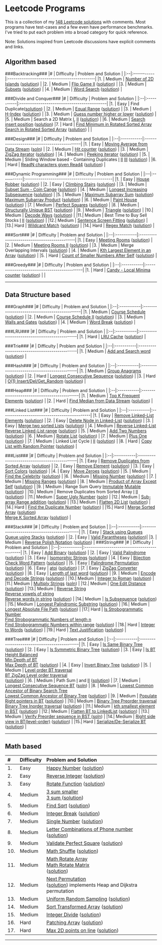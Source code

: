 Leetcode Programs
===================
This is a collection of my [148 Leetcode solutions](./) with comments. Most programs have test-cases and a few even have performance benchmarks. I've tried to put each problem into a broad category for quick reference.

Note: Solutions inspired from Leetcode discussions have explicit comments and links.

Algorithm based
--------------------------------------------
###Backtracking###
|#  | Difficulty | Problem and Solution                         |
|:--|:-----------|:---------------------------------------------|
|1. | Medium     | [Number of 2D Islands](https://leetcode.com/problems/number-of-islands/) ([solution](./algo_backtrack_2D_number_of_islands.cc))                                                                                |
|2. | Medium     | [Flip Game II](https://leetcode.com/problems/flip-game-ii/) ([solution](./algo_backtrack_flipgame2.cc))            |
|3. | Medium     | [Subsets](https://leetcode.com/problems/subsets/) ([solution](./algo_backtrack_subsets.cc))                        |
|4. | Medium     | [Word Search](https://leetcode.com/problems/word-search/) ([solution](./algo_backtrack_word_search.cc))            |

###Divide and Conquer###
|#  | Difficulty | Problem and Solution                         |
|:--|:-----------|:---------------------------------------------|
|1. | Easy       | Find Duplicate([solution](./algo_dc_elem_appear_once_in_sorted_arr.cc))                                            |
|2. | Medium     | [Equal Range](https://leetcode.com/problems/search-for-a-range/) ([solution](./algo_dc_equal_range.cc))            |
|3. | Medium     | [H-Index](https://leetcode.com/problems/h-index/) ([solution](./algo_dc_h_index.cc))           |
|3. | Medium     | [Guess number higher or lower](https://leetcode.com/problems/guess-number-higher-or-lower/) ([solution](./algo_dc_guess_number.cc))       |
|5. | Medium     | Search a 2D Matrix [I](https://leetcode.com/problems/search-a-2d-matrix/),  [II](https://leetcode.com/problems/search-a-2d-matrix-ii/) ([solution](./algo_dc_search_2D_matrix_i_ii.cc))                           |
|6. | Medium     | [Search insert position](https://leetcode.com/problems/search-insert-position/) ([solution](./algo_dc_search_insert_position.cc))                                      |7. | Hard       | [Find Minimum in Rotated Sorted Array](https://leetcode.com/problems/find-minimum-in-rotated-sorted-array/) <br> [Search in Rotated Sorted Array](https://leetcode.com/problems/search-in-rotated-sorted-array/) ([solution](./algo_dc_rotated_array_search.cc))  |                         |

###Design###
|#  | Difficulty | Problem and Solution                         |
|:--|:-----------|:---------------------------------------------|
|1. | Easy       | [Moving Average from Data Stream](https://leetcode.com/problems/moving-average-from-data-stream/) ([soln](./algo_design_moving_average.cc))   |
|2. | Medium     | [Hit counter](https://leetcode.com/problems/design-hit-counter/) ([solution](./algo_design_hit_counter.cc))                                   |
|3. | Medium     | [ZigZag iterator](https://leetcode.com/problems/zigzag-iterator/) ([solution](./algo_design_zigzag_iterator.cc))                              |
|4. | Medium     | [Peeking iterator](https://leetcode.com/problems/peeking-iterator/) ([solution](./algo_design_peeking_iterator.cc))                           |
|5. | Medium     | Sliding Window based - Containing Duplicates [I](https://leetcode.com/problems/contains-duplicate/) [II](https://leetcode.com/problems/contains-duplicate-ii/) [III](https://leetcode.com/problems/contains-duplicate-iii/) ([solution](./algo_design_contains_duplicates.cc))                     |
|6. | Hard       | [ReadN characters given Read4](https://leetcode.com/problems/read-n-characters-given-read4-ii-call-multiple-times/) ([solution](./algo_design_readn_chars.cc))    |

###Dynamic Programming###
|#  | Difficulty | Problem and Solution                         |
|:--|:-----------|:---------------------------------------------|
|1. | Easy       | [House Robber](https://leetcode.com/problems/house-robber/) ([solution](./algo_dp_easy_house_robber.cc))           |
|2. | Easy       | [Climbing Stairs](https://leetcode.com/problems/climbing-stairs/) ([solution](./algo_dp_number_of_1_2_steps.cc))   |
|3. | Medium     | [Subset Sum - Coin Cange](https://leetcode.com/problems/coin-change/) ([solution](./algo_dp_subset_sum.cc))       |
|4. | Medium     | [Longest Increasing Subsequence](https://leetcode.com/problems/longest-increasing-subsequence/) ([solution](./algo_dp_longest_increasing_subsequence.cc))    |
|5. | Medium     | [Maximum Subarray Sum](https://leetcode.com/problems/maximum-subarray/) ([solution](./algo_dp_maximum_sum_product_subarray.cc)) <br> [Maximum Subarray Product](https://leetcode.com/problems/maximum-product-subarray/) ([solution](./algo_dp_maximum_sum_product_subarray.cc))                                                   |
|6. | Medium     | [Paint House](https://leetcode.com/problems/paint-house/) ([solution](./algo_dp_medium_paint_house.cc))            |
|7. | Medium     | [Perfect Squares](https://leetcode.com/problems/perfect-squares/) ([solution](./algo_dp_perfect_squares.cc))       |
|8. | Medium     | [Structurally Unique BST](https://leetcode.com/problems/unique-binary-search-trees/) ([solution](./algo_dp_unique_binary_search_trees.cc))         |
|9. | Medium     | [Triangle](https://leetcode.com/problems/triangle/) ([solution](./algo_dp_triangle.cc))                            |
|10.| Medium     | [Decode Ways](https://leetcode.com/problems/decode-ways/) ([solution](./algo_dp_decode_ways.cc))                   |
|11.| Medium     | Best Time to Buy Sell Stocks [I](https://leetcode.com/problems/best-time-to-buy-and-sell-stock/) [II](https://leetcode.com/problems/best-time-to-buy-and-sell-stock-ii/)  ([solution](./algo_dp_buy_sell_stocks.cc))   |
|12.| Medium     | [Sentence Screen Fitting](https://leetcode.com/problems/sentence-screen-fitting/) ([solution](./algo_dp_sentence_screen_fitting.cc ))   |
|13.| Hard       | [Wildcard Match](https://leetcode.com/problems/wildcard-matching/) ([solution](./algo_dp_wildcard_match.cc))       |
|14.| Hard       | [Regex Match](https://leetcode.com/problems/regular-expression-matching/) ([solution](./algo_dp_regex_match.cc))   |

###Sort###
|#  | Difficulty | Problem and Solution                         |
|:--|:-----------|:---------------------------------------------|
|1. | Easy       | [Meeting Rooms](https://leetcode.com/problems/meeting-rooms/) ([solution](./algo_sort_meeting_rooms.cc))           |
|2. | Medium     | [Meeting Rooms II](https://leetcode.com/problems/meeting-rooms-ii/) ([solution](./algo_sort_meeting_rooms_ii.cc))  |
|3. | Medium     | Merge Overlapping Intervals ([solution](./algo_sort_merge_overlapping_intervals.cc))                               |
|4. | Medium     | [Kth Largest Element in an Array](https://leetcode.com/problems/kth-largest-element-in-an-array/) ([solution](./algo_sort_quick_select.cc))                            |
|5. | Hard       | [Count of Smaller Numbers After Self](https://leetcode.com/problems/count-of-smaller-numbers-after-self/) ([solution](./algo_sort_num_smaller_elements_in_right.cc))   |

###Greedy###
|#  | Difficulty | Problem and Solution                         |
|:--|:-----------|:---------------------------------------------|
|1. | Hard       | [Candy - Local Minima counter](https://leetcode.com/problems/candy/) ([solution](./algo_greedy_local_minimum_candy.cc)) | |

----------------------------------------------------------------------------------------
Data Structure based
--------------------------------------------
###Graph###
|#  | Difficulty | Problem and Solution                          |
|:--|:-----------|:----------------------------------------------|
|1. | Medium     | [Course Schedule](https://leetcode.com/problems/course-schedule/) ([solution](./ds_graph_loop_course_schedule.cc)) |
|2. | Medium     | [Course Schedule II](https://leetcode.com/problems/course-schedule-ii/) ([solution](./ds_graph_loop_course_schedule_ii.cc))                                                                                   |
|3. | Medium     | [Walls and Gates](https://leetcode.com/problems/walls-and-gates/) ([solution](./ds_graph_2D_walls_and_gates.cc))   |
|4. | Medium     | [Word Break](https://leetcode.com/problems/word-break/) ([solution](./ds_graph_word_break.cc))   |


###LRU###
|#  | Difficulty | Problem and Solution                          |
|:--|:-----------|:----------------------------------------------|
|1. | Hard       | [LRU Cache](https://leetcode.com/problems/lru-cache/) ([solution](./ds_lru_cache.cc))        |

###Trie###
|#  | Difficulty | Problem and Solution                          |
|:--|:-----------|:----------------------------------------------|
|1. | Medium     | [Add and Search word](https://leetcode.com/problems/add-and-search-word-data-structure-design/) ([solution](./ds_trie_add_search_word.cc))        |


###Hash###
|#  | Difficulty | Problem and Solution                          |
|:--|:-----------|:---------------------------------------------|
|1. | Medium     | [Group Anagrams](https://leetcode.com/problems/anagrams/) ([solution](./ds_hash_group_anagrams.cc ))                                   |
|2. | Hard       | [Longest Consecutive Sequence](https://leetcode.com/problems/longest-consecutive-sequence/) ([solution](./ds_hash_longest_consecutive_seq.cc))  |
|3. | Hard       | [O(1) Insert/Del/Get_Random](https://leetcode.com/problems/insert-delete-getrandom-o1/) ([solution](./ds_hash_ins_del_get_random.cc))  |


###Heap###
|#  | Difficulty | Problem and Solution                         |
|:--|:-----------|:---------------------------------------------|
|1. | Medium     | [Top K Frequent Elements](https://leetcode.com/problems/top-k-frequent-elements/) ([solution](./ds_heap_top_k_frequent_elements.cc))      |
|2. | Hard       | [Find Median from Data Stream](https://leetcode.com/problems/find-median-from-data-stream/) ([solution](./ds_heap_find_median_in_stream.cc))                                                                                           |

###Linked List###
|#  | Difficulty | Problem and Solution                          |
|:--|:-----------|:----------------------------------------------|
|1. | Easy       |  [Remove Linked-List Elements](https://leetcode.com/problems/remove-linked-list-elements/) ([solution](./ds_linkedlist_delete_val.cc))   |
|2. | Easy       |  [Delete Node in Linked-List](https://leetcode.com/problems/delete-node-in-a-linked-list/) ([solution](./ds_linkedlist_delete_cur_node.cc))                                      |
|3. | Easy       |  [Merge two sorted Lists](https://leetcode.com/problems/merge-two-sorted-lists/) ([solution](./ds_linkedlist_merge_two_sorted_lists.cc)) |
|4. | Medium     | [Reverse Linked-List](https://leetcode.com/problems/reverse-linked-list/) <br> [Reverse Linked-List range](https://leetcode.com/problems/reverse-linked-list-ii/) ([solution](./ds_linkedlist_reverse.cc)) |
|5. | Medium     | [Add Two Numbers](https://leetcode.com/problems/add-two-numbers/) ([solution](./ds_linkedlist_add_two_nums.cc))    |
|6. | Medium     | [Rotate List](https://leetcode.com/problems/rotate-list/) ([solution](./ds_linkedlist_rotate_list.cc))             |
|7. | Medium     | [Plus One](https://leetcode.com/problems/plus-one-linked-list/) ([solution](./ds_linkedlist_plus_one.cc))          |
|7. | Medium     | Linked List Cycle [I](https://leetcode.com/problems/linked-list-cycle/) [II](https://leetcode.com/problems/linked-list-cycle-ii/) ([solution](./ds_linkedlist_cycle.cc))                  |
|8. | Hard       | [Copy List with Random Pointer](https://leetcode.com/problems/copy-list-with-random-pointer/) ([solution](./ds_linkedlist_copy_with_random_pointer.cc))                                                                             |

###List###
|#  | Difficulty | Problem and Solution                          |
|:--|:-----------|:----------------------------------------------|
|1. | Easy       | [Remove Duplicates from Sorted Array](https://leetcode.com/problems/remove-duplicates-from-sorted-array/) ([solution](./ds_list_easy_remove_duplicate_number.cc))                                        |
|2. | Easy       | [Remove Element](https://leetcode.com/problems/remove-element/) ([solution](./ds_list_remove_element.cc))               |
|3. | Easy       | [Sort Colors](https://leetcode.com/problems/sort-colors/) ([solution](./ds_list_sort_colors.cc ))                       |
|4. | Easy       | [Move Zeroes](https://leetcode.com/problems/move-zeroes/) ([solution](./ds_list_easy_stl_remove.cc))                    |
|5. | Medium     | [Find the Celebrity](https://leetcode.com/problems/find-the-celebrity/) ([solution](./ds_list_find_the_celebrity.cc))   |
|6. | Medium     | [Missing Number](https://leetcode.com/problems/missing-number/) ([solution](./ds_list_missing_number.cc))               |
|7. | Medium     | [Missing Ranges](https://leetcode.com/problems/missing-ranges/) ([solution](./ds_list_missing_ranges.cc))               |
|8. | Medium     | [Product of Array Except Self](https://leetcode.com/problems/product-of-array-except-self/) ([solution](./ds_list_product_of_array_except_self.cc)) |
|9. | Medium     | Range Sum Query [Immutable](https://leetcode.com/problems/range-sum-query-immutable/) [Mutable](https://leetcode.com/problems/range-sum-query-mutable/) ([solution](./ds_list_range_sum_query.cc))     |
|10.| Medium     | Remove Duplicates from Sorted Array [I](https://leetcode.com/problems/remove-duplicates-from-sorted-array/) [II](https://leetcode.com/problems/remove-duplicates-from-sorted-array-ii/) ([solution](./ds_list_remove_duplicates_sorted_i_ii.cc))                                      |
|11.| Medium     | [Super Ugly Number](https://leetcode.com/problems/super-ugly-number/)  ([soln](./ds_list_super_ugly_numbers.cc))        |
|12.| Medium     | [Sub-array Range addition](https://leetcode.com/problems/range-addition/) ([solution](./ds_list_range_addition.cc))     |
|13.| Medium     | [Flatten 2D List](https://leetcode.com/problems/flatten-2d-vector/) ([solution](./ds_list_flatten_2D_list.cc))          |
|14.| Hard       | [Find the Duplicate Number](https://leetcode.com/problems/find-the-duplicate-number/) ([solution](./ds_list_duplicate_number.cc))      |
|15.| Hard       | [Merge Sorted Array](https://leetcode.com/problems/merge-sorted-array/) ([solution](./ds_list_merge_sorted_arrays.cc)) <br> [Merge K Sorted Array](https://leetcode.com/problems/merge-k-sorted-lists/) ([solution](./ds_list_merge_k_sorted_lists.cc))      |


###Stack###
|#  | Difficulty | Problem and Solution                          |
|:--|:-----------|:---------------------------------------------|
|1. | Easy      | [Stack using Queues](https://leetcode.com/problems/implement-stack-using-queues/) <br> [Queue using Stacks](https://leetcode.com/problems/implement-queue-using-stacks/)  ([solution](./ds_stack_using_queue.cc))                   |
|2. | Easy       | [Valid Parantheses](https://leetcode.com/problems/valid-parentheses/) ([solution](./ds_stack_valid_parantheses.cc))|
|3. | Medium     | [Reverse Polish Notation](https://leetcode.com/problems/evaluate-reverse-polish-notation/)  ([solution](./ds_stack_math_reverse_polish_notation.cc))
|
###String###
|#  | Difficulty | Problem and Solution                          |
|:--|:-----------|:---------------------------------------------|
|1. | Easy       | [Add Binary](https://leetcode.com/problems/add-binary/)  ([solution](./ds_string_easy_add_binary.cc))                                                      |
|2. | Easy       | [Valid Palindrome](https://leetcode.com/problems/valid-palindrome/)  ([solution](./ds_string_easy_valid_palindrome.cc))                                    |
|3. | Easy       | [Isomorphic Strings](https://leetcode.com/problems/isomorphic-strings/)  ([solution](./ds_string_isomorphic.cc))                                           |
|4. | Easy       | [Bijection Check Word Pattern](https://leetcode.com/problems/word-pattern/)  ([solution](./ds_string_word_pattern.cc))                                     |
|5. | Easy       | [Palindrome Permutation](https://leetcode.com/problems/palindrome-permutation/)  ([solution](./ds_string_palindromic_permutation_i_ii.cc))                 |
|6. | Easy       | [atoi](https://leetcode.com/problems/string-to-integer-atoi/)  ([solution](./ds_string_atoi.cc))                                                           |
|7. | Easy       | [ZigZag Converter](https://leetcode.com/problems/zigzag-conversion/)  ([solution](./ds_string_zigzag_conversion.cc))                                       |
|8. | Easy       | [Length of last word](https://leetcode.com/problems/length-of-last-word/)  ([solution](./ds_string_length_of_last_word.cc))                                |
|9. | Medium     | [Encode and Decode Strings](https://leetcode.com/problems/encode-and-decode-strings/)  ([solution](./ds_string_encode_decode.cc))                          |
|10.| Medium     | [Integer to Roman](https://leetcode.com/problems/integer-to-roman/)  ([solution](./ds_string_int_to_roman_numerals.cc))                                    |
|11.| Medium     | [Multiply Strings](https://leetcode.com/problems/multiply-strings/)    ([soln](./ds_string_multiply_strings.cc))                                           |
|12.| Medium     | [One Edit Distance](https://leetcode.com/problems/one-edit-distance/)    ([solution](./ds_string_one_edit_distance.cc))                                    |
|13.| Medium     | [Reverse String](https://leetcode.com/problems/reverse-string/) <br> [Reverse vowels of string](https://leetcode.com/problems/reverse-vowels-of-a-string/) <br>  [Reverse words in string](https://leetcode.com/problems/reverse-words-in-a-string/)    ([solution](./ds_string_reverse_words.cc))                                                     |
|14.| Medium     | [Is Subsequence](https://leetcode.com/problems/is-subsequence/)  ([solution](./ds_string_is_subsequence.cc))                                               |
|15.| Medium     | [Longest Palindromic Substring](https://leetcode.com/problems/longest-palindromic-substring/)  ([solution](./ds_string_longest_palindromic_substring.cc )) |
|16.| Medium     | [Longest Absolute File Path](https://leetcode.com/problems/longest-absolute-file-path/)  ([solution](./ds_string_longest_absolute_file_path.cc))  |
|17.| Hard       | [Is Strobogrammatic Number](https://leetcode.com/problems/strobogrammatic-number/) <br> [Find Strobogrammatic Numbers of length n](https://leetcode.com/problems/strobogrammatic-number-ii/) <br> [Find Strobogrammatic Numbers within range](https://leetcode.com/problems/strobogrammatic-number-iii/)  ([solution](./ds_string_strobogrammatic_num_i_ii_iii.cc)) |
|18.| Hard       | [Integer to Words](https://leetcode.com/problems/integer-to-english-words/)  ([solution](./ds_string_int_to_words.cc))                                     |
|19.| Hard       | [Text Justification](https://leetcode.com/problems/text-justification/)    ([solution](./ds_string_text_justification.cc))                                 |


###Tree###
|#  | Difficulty | Problem and Solution                          |
|:--|:-----------|:----------------------------------------------|
|1. | Easy       | [Is Same Binary Tree](https://leetcode.com/problems/same-tree/)    ([solution](./ds_tree_is_same_tree_bt.cc))     |
|2. | Easy       | [Is Symmetric Binary Tree](https://leetcode.com/problems/symmetric-tree/)    ([solution](./ds_tree_is_symmetric_bt.cc))        |
|3. | Easy       | [Is BT Height Balanced](https://leetcode.com/problems/balanced-binary-tree/) <br> [Min Depth of BT](https://leetcode.com/problems/minimum-depth-of-binary-tree/) <br> [Max Depth of BT](https://leetcode.com/problems/maximum-depth-of-binary-tree/)   ([solution](./ds_tree_min_max_depth_bt.cc))  |
|4. | Easy       | [Invert Binary Tree](https://leetcode.com/problems/invert-binary-tree/) ([solution](./ds_tree_invert_bt.cc))  |
|5. | Medium       | [Level order BT traversal](https://leetcode.com/problems/binary-tree-level-order-traversal-ii/) <br>[BT ZigZag Level order traversal](https://leetcode.com/problems/binary-tree-zigzag-level-order-traversal/) <br> ([solution](./ds_tree_traversal_levelorder_bt.cc))                                |
|6. | Medium     | Path Sum [I](https://leetcode.com/problems/path-sum/) and [II](https://leetcode.com/problems/path-sum-ii/) ([solution](./ds_tree_path_sum_i_ii.cc))                |
|7. | Medium     | [Longest Consecutive Sequence BT](https://leetcode.com/problems/binary-tree-longest-consecutive-sequence/) ([soln](./ds_tree_longest_consecutive_sequence_bt.cc))  |
|8. | Medium     | [Lowest Common Ancestor of Binary Search Tree](https://leetcode.com/problems/lowest-common-ancestor-of-a-binary-search-tree/) <br> [Lowest Common Ancestor of Binary Tree](https://leetcode.com/problems/lowest-common-ancestor-of-a-binary-tree/) ([solution](./ds_tree_lca_bt_bst.cc))                |
|9. | Medium     | [Populate Right pointers in BT](https://leetcode.com/problems/populating-next-right-pointers-in-each-node/) ([solution](./ds_tree_populate_next_pointer.cc))    |
|10.| Medium     | [Binary Tree Preorder traversal](https://leetcode.com/problems/binary-tree-preorder-traversal/)  <br> [Binary Tree Inorder traversal](https://leetcode.com/problems/binary-tree-preorder-traversal/) ([solution](./ds_tree_traversal_pre_in_order_iterative_bt.cc))                                     |
|11.| Medium     | [kth smallest element in BST](https://leetcode.com/problems/kth-smallest-element-in-a-bst/) ([solution](./ds_tree_traversal_inorder_kth_smallest.cc))           |
|12.| Medium     | [Flatten BT to LinkedList](https://leetcode.com/problems/flatten-binary-tree-to-linked-list/) ([solution](./ds_tree_traversal_preorder_to_list.cc))             |
|13.| Medium     | [Verify Preorder sequence in BST ](https://leetcode.com/problems/verify-preorder-sequence-in-binary-search-tree) ([soln](./ds_tree_verify_preorder_sequence_bst.cc))  |
|14.| Medium     | [Right side view in BT(level-order)](https://leetcode.com/problems/binary-tree-right-side-view/) ([solution](./ds_tree_right_side_view_bt.cc))  |
|15.| Hard       | [Serialize/De-Serialize BT](https://leetcode.com/problems/serialize-and-deserialize-binary-tree/) ([solution](./ds_tree_serialize_deserialize_bt.cc ))      |

----------------------------------------------------------------------------------------
Math based
--------------------------------------------
|#  | Difficulty | Problem and Solution                          |
|:--|:-----------|:---------------------------------------------|
|1. | Easy       | [Happy Number](https://leetcode.com/problems/happy-number/) ([solution](./math_happy_number.cc))                      |
|2. | Easy       | [Reverse Integer](https://leetcode.com/problems/reverse-integer/) ([solution](./math_reverse_int_overflow.cc))        |
|3. | Easy       | [Rotate Function](https://leetcode.com/problems/rotate-function/) ([solution](./math_rotate_function.cc))             |
|4. | Medium     | [3 sum smaller](https://leetcode.com/problems/3sum-smaller/) <br> [3 sum ](https://leetcode.com/problems/3sum/) ([solution](./math_3sum.cc))          |
|5. | Medium     | [Find Sqrt](https://leetcode.com/problems/sqrtx/) ([solution](./math_find_sqrt.cc))                               |
|6. | Medium     | [Integer Break](https://leetcode.com/problems/integer-break/) ([solution](./math_integer_break.cc))               |
|7. | Medium     | [Single Number](https://leetcode.com/problems/single-number/) ([solution](./math_integer_missing_int.cc))         |
|8. | Medium     | [Letter Combinations of Phone number](https://leetcode.com/problems/letter-combinations-of-a-phone-number/) ([solution](./math_letter_combinations_phone.cc))      |
|9. | Medium     | [Validate Perfect Square](https://leetcode.com/problems/valid-perfect-square/) ([solution](./math_validate_perfect_square.cc))        |
|10.| Medium     | [Math Shuffle](https://leetcode.com/problems/shuffle-an-array/) ([solution](./math_shuffle.cc))                   |
|11.| Medium     | [Math Rotate Array](https://leetcode.com/problems/rotate-array/) <br> [Math Rotate Matrix](https://leetcode.com/problems/rotate-image/) <br> ([solution](./math_rotate_array_matrix.cc))                       |
|12.| Medium       | [Next Permutation](https://leetcode.com/problems/next-permutation/) <br> ([solution](./math_permutate.cc)) implements Heap and Dijkstra permutation   |
|13.| Medium       | [Uniform Random Sampling](https://leetcode.com/problems/linked-list-random-node/) ([solution](./math_uniform_rand_sampling.cc))     |
|14.| Medium       | [Sort Transformed Array](https://leetcode.com/problems/sort-transformed-array/) ([solution](math_sort_transformed_array.cc))        |
|15.| Medium       | [Integer Divide](https://leetcode.com/problems/divide-two-integers/) ([solution](math_integer_divide.cc))       |
|16.| Hard      | [Patching Array](https://leetcode.com/problems/patching-array/) ([solution](./math_patching_array.cc))             |
|17.| Hard       | [Max 2D points on line](https://leetcode.com/problems/max-points-on-a-line/) ([solution](./math_geometry_max_2Dpoints_line.cc))       |

----------------------------------------------------------------------------------------
